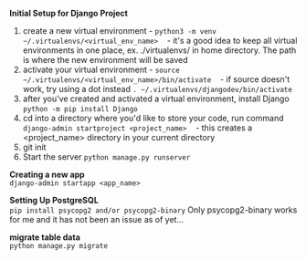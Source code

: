 **Initial Setup for Django Project**
1. create a new virtual environment - `python3 -m venv ~/.virtualenvs/<virtual_env_name>`
   - it's a good idea to keep all virtual environments in one place, ex. ./virtualenvs/ in home directory. The path is where the new environment will be saved
2. activate your virtual environment - `source ~/.virtualenvs/<virtual_env_name>/bin/activate`
   - if source doesn't work, try using a dot instead `. ~/.virtualenvs/djangodev/bin/activate`
3. after you've created and activated a virtual environment, install Django `python -m pip install Django`
4. cd into a directory where you'd like to store your code, run command `django-admin startproject <project_name>`
   - this creates a <project_name> directory in your current directory
5. git init
6. Start the server `python manage.py runserver`

__Creating a new app__  
`django-admin startapp <app_name>`

__Setting Up PostgreSQL__  
`pip install psycopg2 and/or psycopg2-binary`
Only psycopg2-binary works for me and it has not been an issue as of yet...

__migrate table data__  
`python manage.py migrate`


